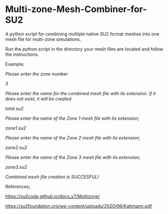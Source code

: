 # Multi-zone-Mesh-Combiner-for-SU2
A python script for combining multiple native SU2 format meshes into one mesh file for multi-zone simulations.

Run the python script in the directory your mesh files are located and follow the instructions.

Example;

_Please enter the zone number_

_3_

_Please enter the name for the combined mesh file with its extension.
If it does not exist, it will be created_

_total.su2_

_Please enter the name of the Zone 1 mesh file with its extension;_

_zone1.su2_

_Please enter the name of the Zone 2 mesh file with its extension;_

_zone2.su2_

_Please enter the name of the Zone 3 mesh file with its extension;_

_zone3.su2_

_Combined mesh file creation is SUCCESFUL!_

References;

https://su2code.github.io/docs_v7/Multizone/

https://su2foundation.org/wp-content/uploads/2020/06/Kattmann.pdf 
